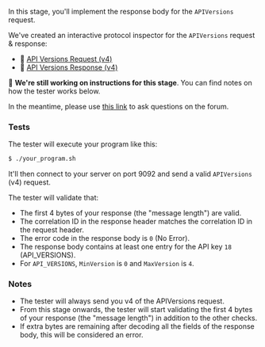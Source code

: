 In this stage, you'll implement the response body for the `APIVersions` request.

We've created an interactive protocol inspector for the `APIVersions` request & response:

- 🔎 [API Versions Request (v4)](https://binspec.org/kafka-api-versions-request-v4)
- 🔎 [API Versions Response (v4)](https://binspec.org/kafka-api-versions-Response-v4)

🚧 **We're still working on instructions for this stage**. You can find notes on how the tester works below.

In the meantime, please use
[this link](https://forum.codecrafters.io/new-topic?category=Challenges&tags=challenge%3Akafka&title=Question+about+pv1%3A+Handle+APIVersions+requests&body=%3Cyour+question+here%3E)
to ask questions on the forum.

### Tests

The tester will execute your program like this:

```bash
$ ./your_program.sh
```

It'll then connect to your server on port 9092 and send a valid `APIVersions` (v4) request.

The tester will validate that:

- The first 4 bytes of your response (the "message length") are valid.
- The correlation ID in the response header matches the correlation ID in the request header.
- The error code in the response body is `0` (No Error).
- The response body contains at least one entry for the API key `18` (API_VERSIONS).
- For `API_VERSIONS`, `MinVersion` is `0` and `MaxVersion` is `4`.

### Notes

- The tester will always send you v4 of the APIVersions request.
- From this stage onwards, the tester will start validating the first 4 bytes of your response (the "message length") in addition to the other checks.
- If extra bytes are remaining after decoding all the fields of the response body, this will be considered an error.